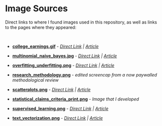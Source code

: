 # Image Sources

Direct links to where I found images used in this repository, as well as links to the pages where they appeared:

&nbsp;

* [**college_earnings.gif**](https://raw.githubusercontent.com/analyticascent/confounder/master/images/college_earnings.gif) - _[Direct Link](http://www.incontext.indiana.edu/2009/mar-apr/images/earnings_fig1.gif) | [Article](http://www.incontext.indiana.edu/2009/mar-apr/article1.asp)_

* [**multinomial_naive_bayes.jpg**](https://raw.githubusercontent.com/analyticascent/confounder/master/multinomial_naive_bayes.jpg) - _[Direct Link](https://image.slidesharecdn.com/textclassification-140430024039-phpapp01/95/introduction-to-text-classification-using-naive-bayes-18-638.jpg?cb=1398825724) | [Article](https://www.slideshare.net/dhwajr/text-classification-34115804)_

* [**overfitting_underfitting.png**](https://raw.githubusercontent.com/analyticascent/confounder/master/images/overfitting_underfitting.png) - _[Direct Link](https://miro.medium.com/1*_7OPgojau8hkiPUiHoGK_w.png) | [Article](https://medium.com/greyatom/what-is-underfitting-and-overfitting-in-machine-learning-and-how-to-deal-with-it-6803a989c76)_

* [**research_methodology.png**](https://raw.githubusercontent.com/analyticascent/confounder/master/images/research_methodology.png) - _edited screencap from a now paywalled methodological review_

* [**scatterplots.png**](https://raw.githubusercontent.com/analyticascent/confounder/master/images/scatterplots.png) - _[Direct Link](http://resources.esri.com/help/9.3/arcgisdesktop/com/gp_toolref/spatial_statistics_toolbox/scatterplots.png) | [Article](http://resources.esri.com/help/9.3/arcgisdesktop/com/gp_toolref/spatial_statistics_toolbox/regression_analysis_basics.htm)_

* [**statistical_claims_criteria_print.png**](https://raw.githubusercontent.com/analyticascent/confounder/master/images/statistical_claims_criteria_print.png) - _Image that I developed_

* [**supervised_learning.png**](https://raw.githubusercontent.com/analyticascent/confounder/master/images/supervised_learning.png) - _[Direct Link](https://www.dataschool.io/content/images/2016/08/supervised_learning.png) | [Article](https://www.dataschool.io/learn/)_

* [**text_vectorization.png**](https://raw.githubusercontent.com/analyticascent/confounder/master/images/text_vectorization.png) - _[Direct Link](http://mlg.postech.ac.kr/static/research/nmf_cluster1.PNG) | [Article](http://mlg.postech.ac.kr/research/nmf)_
